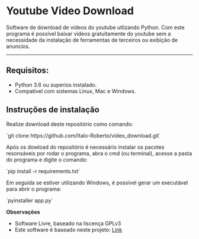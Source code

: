 <h1>Youtube Video Download</h1>

<p>Software de download de vídeos do youtube utlizando Python. Com este programa é possível baixar vídeos gratuitamente do youtube sem a necessidade da instalação de ferramentas de terceiros ou exibição de anuncios.</p>
<hr>

<h2>Requisitos:</h2>
<ul>
    <li>Python 3.6 ou superios instalado.</li>
    <li>Compatível com sistemas Linux, Mac e Windows.</li>
</ul>

<h2>Instruções de instalação</h2>
<p>Realize download deste repositório como comando:</p>
 `git clone https://github.com/Italo-Roberto/video_download.git`

<br>
<p>Após os dowload do repositório é necessário instalar os pacotes resonsáveis por rodar o programa, abra o cmd (ou terminal), acesse a pasta do programa e digite o comando:</p>
 `pip install -r requirements.txt`

<br>
<p>Em seguida se estiver utilizando Windows, é possível gerar um executável para abrir o programa:</p>
 `pyinstaller app.py`
<br>

<strong>Observações</strong>
<ul>
    <li>Software Livre, baseado na liscença GPLv3</li>
    <li>Este software é baseado neste projeto: <a href="https://www.geeksforgeeks.org/create-gui-for-downloading-youtube-video-using-python/" target="_blank" rel="noopener noreferrer">Link</a></li>
</ul>

